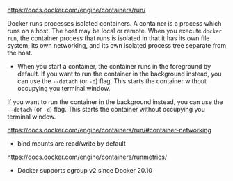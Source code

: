 
https://docs.docker.com/engine/containers/run/

Docker runs processes isolated containers. A container is a process which runs on a host. The host may be local or remote. When you execute `docker run`, the container process that runs is isolated in that it has its own file system, its own networking, and its own isolated process tree separate from the host.

- When you start a container, the container runs in the foreground by default. If you want to run the container in the background instead, you can use the `--detach` (or `-d`) flag. This starts the container without occupying you terminal window.

If you want to run the container in the background instead, you can use the `--detach` (or `-d`) flag. This starts the container without occupying you terminal window.

https://docs.docker.com/engine/containers/run/#container-networking

- bind mounts are read/write by default

https://docs.docker.com/engine/containers/runmetrics/

- Docker supports cgroup v2 since Docker 20.10